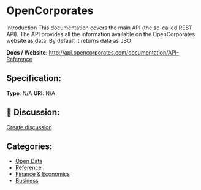 # OpenCorporates


Introduction This documentation covers the main API (the so-called REST API).  The API provides all the information available on the OpenCorporates website as data. By default it returns data as JSO

**Docs / Website**: http://api.opencorporates.com/documentation/API-Reference

## Specification:
**Type**:  N/A 
**URI**:  N/A 

## 💬 Discussion:
[Create discussion](https://github.com/apis-list/apis-list/discussions/new)

## Categories:
- [Open Data](https://github.com/apis-list/apis-list#open-data)
- [Reference](https://github.com/apis-list/apis-list#reference)
- [Finance & Economics](https://github.com/apis-list/apis-list#finance-and-economics)
- [Business](https://github.com/apis-list/apis-list#business)



